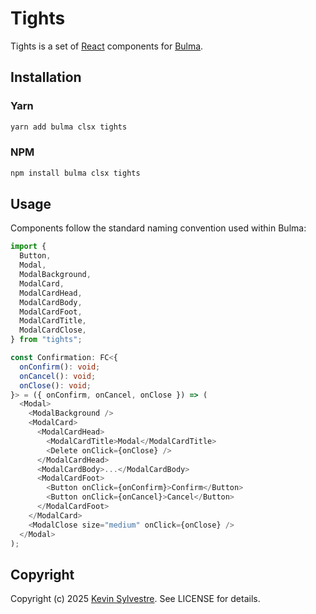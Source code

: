 # Tights

Tights is a set of [React](https://reactjs.org) components for [Bulma](https://bulma.io).

## Installation

### Yarn

```sh
yarn add bulma clsx tights
```

### NPM

```sh
npm install bulma clsx tights
```

## Usage

Components follow the standard naming convention used within Bulma:

```typescript
import {
  Button,
  Modal,
  ModalBackground,
  ModalCard,
  ModalCardHead,
  ModalCardBody,
  ModalCardFoot,
  ModalCardTitle,
  ModalCardClose,
} from "tights";

const Confirmation: FC<{
  onConfirm(): void;
  onCancel(): void;
  onClose(): void;
}> = ({ onConfirm, onCancel, onClose }) => (
  <Modal>
    <ModalBackground />
    <ModalCard>
      <ModalCardHead>
        <ModalCardTitle>Modal</ModalCardTitle>
        <Delete onClick={onClose} />
      </ModalCardHead>
      <ModalCardBody>...</ModalCardBody>
      <ModalCardFoot>
        <Button onClick={onConfirm}>Confirm</Button>
        <Button onClick={onCancel}>Cancel</Button>
      </ModalCardFoot>
    </ModalCard>
    <ModalClose size="medium" onClick={onClose} />
  </Modal>
);
```

## Copyright

Copyright (c) 2025 [Kevin Sylvestre](https://ksylvest.com). See LICENSE for details.
